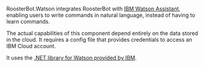 RoosterBot.Watson integrates RoosterBot with [IBM Watson Assistant](https://www.ibm.com/cloud/watson-assistant/), enabling users to write commands in natural language, instead of having to learn commands.

The actual capabilities of this component depend entirely on the data stored in the cloud. It requires a config file that provides credentials to access an IBM Cloud account.

It uses the [.NET library for Watson provided by IBM](https://www.nuget.org/packages/IBM.Watson.Assistant.v2/).